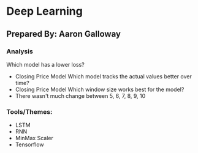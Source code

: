 # Deep Learning
## Prepared By: Aaron Galloway

### Analysis
Which model has a lower loss?
- Closing Price Model
Which model tracks the actual values better over time?
- Closing Price Model
Which window size works best for the model?
- There wasn't much change between 5, 6, 7, 8, 9, 10

### Tools/Themes:
- LSTM
- RNN
- MinMax Scaler
- Tensorflow